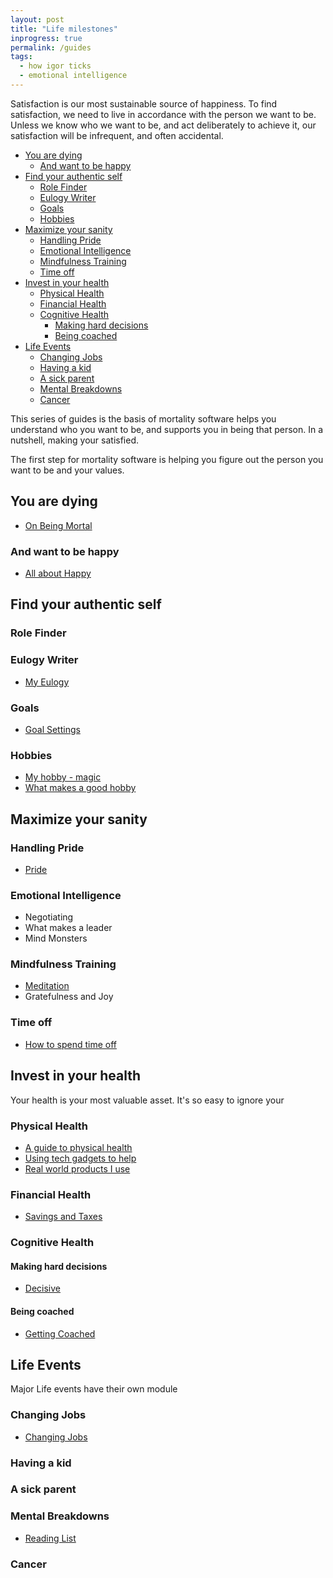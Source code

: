 ```yaml
---
layout: post
title: "Life milestones"
inprogress: true
permalink: /guides
tags:
  - how igor ticks
  - emotional intelligence
---
```


Satisfaction is our most sustainable source of happiness. To find satisfaction, we need to live in accordance with the person we want to be. Unless we know who we want to be, and act deliberately to achieve it, our satisfaction will be infrequent, and often accidental.

<!-- prettier-ignore-start -->
<!-- vim-markdown-toc GFM -->

- [You are dying](#you-are-dying)
  - [And want to be happy](#and-want-to-be-happy)
- [Find your authentic self](#find-your-authentic-self)
  - [Role Finder](#role-finder)
  - [Eulogy Writer](#eulogy-writer)
  - [Goals](#goals)
  - [Hobbies](#hobbies)
- [Maximize your sanity](#maximize-your-sanity)
  - [Handling Pride](#handling-pride)
  - [Emotional Intelligence](#emotional-intelligence)
  - [Mindfulness Training](#mindfulness-training)
  - [Time off](#time-off)
- [Invest in your health](#invest-in-your-health)
  - [Physical Health](#physical-health)
  - [Financial Health](#financial-health)
  - [Cognitive Health](#cognitive-health)
    - [Making hard decisions](#making-hard-decisions)
    - [Being coached](#being-coached)
- [Life Events](#life-events)
  - [Changing Jobs](#changing-jobs)
  - [Having a kid](#having-a-kid)
  - [A sick parent](#a-sick-parent)
  - [Mental Breakdowns](#mental-breakdowns)
  - [Cancer](#cancer)

<!-- vim-markdown-toc -->
<!-- prettier-ignore-end -->

This series of guides is the basis of mortality software helps you understand who you want to be, and supports you in being that person. In a nutshell, making your satisfied.

The first step for mortality software is helping you figure out the person you want to be and your values.

## You are dying

- [On Being Mortal](/death)

### And want to be happy

- [All about Happy](/happy)



## Find your authentic self

### Role Finder

### Eulogy Writer

- [My Eulogy](/eulogy)

### Goals
- [Goal Settings](/goals)

### Hobbies

-  [My hobby - magic](/magic)
-  [What makes a good hobby](/hobby)

## Maximize your sanity

### Handling Pride

- [Pride](/pride)

### Emotional Intelligence

- Negotiating
- What makes a leader
- Mind Monsters

### Mindfulness Training

- [Meditation](/search-inside-yourself)
- Gratefulness and Joy

### Time off

- [How to spend time off](/timeoff)

## Invest in your health

Your health is your most valuable asset. It's so easy to ignore your

### Physical Health

- [A guide to physical health](/physical-health)
- [Using tech gadgets to help](/tech-health-toys)
- [Real world products I use](/td/notes/irl#physical-health)

### Financial Health

- [Savings and Taxes](/money)

### Cognitive Health

#### Making hard decisions
 - [Decisive](/decide)

#### Being coached
- [Getting Coached](/coach)

## Life Events

Major Life events have their own module

### Changing Jobs

- [Changing Jobs](https://idvork.in/tags/#job-hunt)

### Having a kid

### A sick parent

### Mental Breakdowns

- [Reading List](/Depression-Reading-List)

### Cancer


